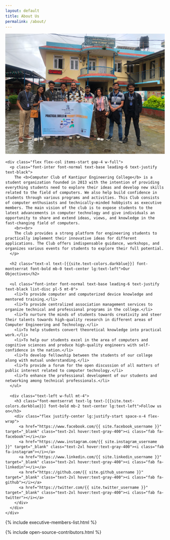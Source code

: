 ```yaml
---
layout: default
title: About Us
permalink: /about/
---
```


<div class="container py-10 px-2 mx-auto items-center">

  <div class="grid grid-cols-1 lg:grid-cols-2 gap-4 md:gap-8">
    <div class="w-full h-full rounded-3xl overflow-hidden">
      <img loading="lazy" src="/assets/images/banner.png" alt="event-photo" class="w-full h-full object-cover">
    </div>

    <div class="flex flex-col items-start gap-4 w-full">
      <p class="font-inter font-normal text-base leading-6 text-justify text-black">
        The <b>Computer Club of Kantipur Engineering College</b> is a student organization founded in 2013 with the intention of providing everything students need to explore their ideas and develop new skills related to the field of computers. We also help build confidence in students through various programs and activities. This Club consists of computer enthusiasts and technically-minded hobbyists as executive members. The main vision of the club is to expose students to the latest advancements in computer technology and give individuals an opportunity to share and extend ideas, views, and knowledge in the fast-changing field of computers.
        <br><br>
        The club provides a strong platform for engineering students to practically implement their innovative ideas for different applications. The Club offers indispensable guidance, workshops, and organizes various events for students to explore their full potential.
      </p>

      <h2 class="text-xl text-[{{site.text-colors.darkblue}}] font-montserrat font-bold mb-0 text-center lg:text-left">Our Objectives</h2>

      <ul class="font-inter font-normal text-base leading-6 text-justify text-black list-disc pl-5 mt-0">
        <li>To provide computer and computerized device knowledge and mentored training.</li>
        <li>To provide centralized association management services to organize technical and professional programs in the college.</li>
        <li>To nurture the minds of students towards creativity and steer their talents towards high-quality research in different areas of Computer Engineering and Technology.</li>
        <li>To help students convert theoretical knowledge into practical work.</li>
        <li>To help our students excel in the area of computers and cognitive sciences and produce high-quality engineers with self-confidence in the nation.</li>
        <li>To develop fellowship between the students of our college along with mutual understanding.</li>
        <li>To provide a forum for the open discussion of all matters of public interest related to computer technology.</li>
        <li>To enhance the professional development of our students and networking among technical professionals.</li>
      </ul>

      <div class="text-left w-full mt-4">
        <h3 class="font-montserrat text-lg text-[{{site.text-colors.darkblue}}] font-bold mb-2 text-center lg:text-left">Follow us on</h3>
        <div class="flex justify-center lg:justify-start space-x-4 flex-wrap">
          <a href="https://www.facebook.com/{{ site.facebook_username }}" target="_blank" class="text-2xl hover:text-gray-400"><i class="fab fa-facebook"></i></a>
          <a href="https://www.instagram.com/{{ site.instagram_username }}" target="_blank" class="text-2xl hover:text-gray-400"><i class="fab fa-instagram"></i></a>
          <a href="https://www.linkedin.com/{{ site.linkedin_username }}" target="_blank" class="text-2xl hover:text-gray-400"><i class="fab fa-linkedin"></i></a>
          <a href="https://github.com/{{ site.github_username }}" target="_blank" class="text-2xl hover:text-gray-400"><i class="fab fa-github"></i></a>
          <a href="https://twitter.com/{{ site.twitter_username }}" target="_blank" class="text-2xl hover:text-gray-400"><i class="fab fa-twitter"></i></a>
        </div>
      </div>
    </div>
  </div>
</div>

{% include executive-members-list.html %}

{% include open-source-contributors.html %}

<br><br><br>